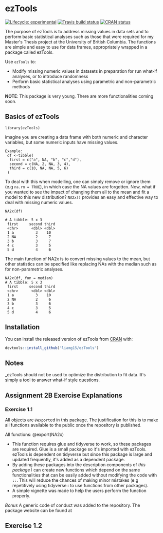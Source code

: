 
# ezTools

<!-- badges: start -->
[![Lifecycle:
experimental](https://img.shields.io/badge/lifecycle-experimental-orange.svg)](https://www.tidyverse.org/lifecycle/#experimental)
[![Travis build
status](https://travis-ci.org/vincenzocoia/distplyr.svg?branch=master)](https://travis-ci.org/vincenzocoia/distplyr)
[![CRAN
status](https://www.r-pkg.org/badges/version/distplyr)](https://CRAN.R-project.org/package=distplyr)
<!-- badges: end -->

The purpose of ezTools is to address missing values in data sets and to perform basic statistical analyses such as those that were required for my Master's Thesis project at the University of British Columbia. The functions are simple and easy to use for data frames, appropriately wrapped in a package called ezTools. 

Use ```ezTools``` to:

- Modify missing numeric values in datasets in preparation for run what-if analyses, or to introduce randomness
- Perform basic statistical analyses using parametric and non-parametric methods

__NOTE__: This package is very young. There are more functionalities coming soon.

## Basics of ezTools

```
library(ezTools)
```
imagine you are creating a data frame with both numeric and character variables, but some numeric inputs have missing values.
```
Example:
 df <-tibble(
  first = c("a", NA, "b", "c","d"),
  second = c(NA, 2, NA, 3, 4),
  third = c(10, NA, NA, 5, 6)
 )
```
To deal with this when modelling, one can simply remove or ignore them (e.g ```na.rm = TRUE```), in which case the NA values are forgotten. Now, what if you wanted to see the impact of changing them all to the mean and fit a model to this new distribution? ```NA2x()``` provides an easy and effective way to deal with missing numeric values.

```
NA2x(df)

# A tibble: 5 x 3
 first     second third
 <chr>      <dbl> <dbl>
 1 a          3    10
 2 NA         2     7
 3 b          3     7
 4 c          3     5
 5 d          4     6
```
The main function of NA2x is to convert missing values to the mean, but other statistics can be specified like replacing NAs with the median such as for non-parametric analyses.

```
NA2x(df, fun = median)
# A tibble: 5 x 3
 first     second third
 <chr>      <dbl> <dbl>
 1 a          3    10
 2 NA         2     6
 3 b          3     6
 4 c          3     5
 5 d          4     6
```

## Installation

You can install the released version of ezTools from [CRAN](https://CRAN.R-project.org) with:

``` r
devtools::install_github("liamg15/ezTools")
```
## Notes
_ezTools should not be used to optimize the distribution to fit data. It's simply a tool to answer what-if style questions. 

## Assignment 2B Exercise Explanations

### Exercise 1.1

All objects are ```@export```ed in this package. The justification for this is to make all functions available to the public once the repository is published.

All functions:
@export(NA2x)
- This function requires glue and tidyverse to work, so these packages are required. Glue is a small package so it's imported with ezTools. ezTools is dependent on tidyverse but since this package is large and updated frequently, it's added as a dependent package.
- By adding these packages into the description components of _this package_ I can create new functions which depend on the same functionalities that can be easily added without modifying the code with ```::```. This will reduce the chances of making minor mistakes (e.g repetitively using tidyverse:: to use functions from other packages).
- A simple vignette was made to help the users perform the function properly.

_Bonus_
A generic code of conduct was added to the repository.
The package website can be found at

## Exercise 1.2
